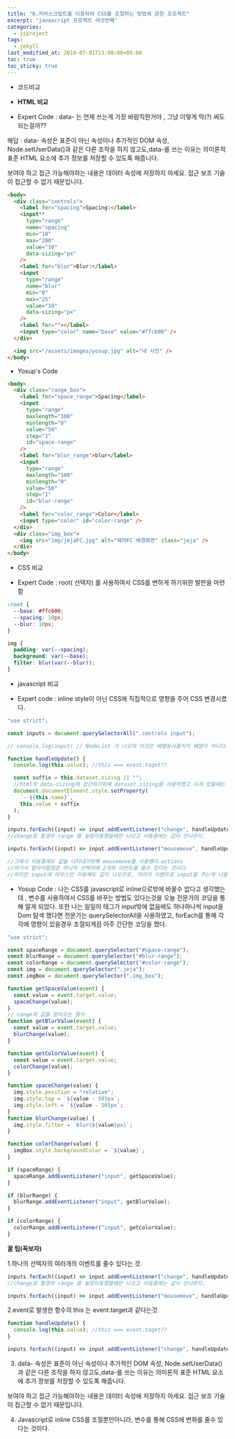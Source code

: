 ```yaml
---
title: "6.자바스크립트를 이용하여 CSS를 조절하는 방법에 관한 프로젝트"
excerpt: "javascript 프로젝트 여섯번째"
categories:
  - jsproject
tags:
  - jekyll
last_modified_at: 2018-07-01T13:00:00+09:00
toc: true
toc_sticky: true
---
```


- 코드비교

* **HTML 비교**

- Expert Code : data- 는 언제 쓰는게 가장 바람직한거야 , 그냥 이렇게 막(?) 써도 되는걸까??

해답 : data- 속성은 표준이 아닌 속성이나 추가적인 DOM 속성, Node.setUserData()과 같은 다른 조작을 하지 않고도,data-를 쓰는 이유는 의미론적 표준 HTML 요소에 추가 정보를 저장할 수 있도록 해줍니다.

보여야 하고 접근 가능해야하는 내용은 데이터 속성에 저장하지 마세요. 접근 보조 기술이 접근할 수 없기 때문입니다.

```html
<body>
  <div class="controls">
    <label for="spacing">Spacing:</label>
    <input**
      type="range"
      name="spacing"
      min="10"
      max="200"
      value="10"
      data-sizing="px"
    />
    <label for="blur">Blur:</label>
    <input
      type="range"
      name="blur"
      min="0"
      max="25"
      value="10"
      data-sizing="px"
    />
    <label for=""></label>
    <input type="color" name="base" value="#ffc600" />
  </div>

  <img src="/assets/images/yosup.jpg" alt="내 사진" />
</body>
```

- Yosup's Code

```html
<body>
  <div class="range_box">
    <label for="space_range">Spacing</label>
    <input
      type="range"
      maxlength="100"
      minlength="0"
      value="50"
      step="1"
      id="space-range"
    />
    <label for="blur_range">blur</label>
    <input
      type="range"
      maxlength="100"
      minlength="0"
      value="50"
      step="1"
      id="blur-range"
    />
    <label for="color_range">Color</label>
    <input type="color" id="color-range" />
  </div>
  <div class="img_box">
    <img src="img/jejaFC.jpg" alt="제자FC 배경화면" class="jeja" />
  </div>
</body>
```

- CSS 비교

- Expert Code : root(<html> 선택자) 를 사용하여서 CSS를 변하게 하기위한 발판을 마련함

```css
:root {
  --base: #ffc600;
  --spacing: 10px;
  --blur: 10px;
}

img {
  padding: var(--spacing);
  background: var(--base);
  filter: blur(var(--blur));
}
```

- javascript 비교

* Expert code : inline style이 아닌 CSS에 직접적으로 영향을 주어 CSS 변경시켰다.

```js
"use strict";

const inputs = document.querySelectorAll(".controls input");

// console.log(input) // NodeList 가 나오며 이것은 배열유사품이지 배열이 아니다.

function handleUpdate() {
  console.log(this.value); //this === event.taget??

  const suffix = this.dataset.sizing || "";
  //html의 data-sizing에 접근하기위해 dataset.sizing을 사용하였고 이게 있을때는 px을 반환하고 없을때는 공백을 반환한다.
  document.documentElement.style.setProperty(
    `--${this.name}`,
    this.value + suffix
  );
}

inputs.forEach((input) => input.addEventListener("change", handleUpdate));
//change로 할경우 range 를 눌렀이동했을때만 나오고 이동중에는 값이 안나온다.

inputs.forEach((input) => input.addEventListener("mousemove", handleUpdate));

//그래서 이동중에도 값을 나타내기위해 mousemove를 사용했다.actions
//여기서 알아야할점은 하나의 선택자에 2개의 이번트를 줄수 있다는 것이다.
//하지만 input에 마우스만 이동해도 값이 나오므로, 차라리 이벤트로 input을 주는게 나을것 같다.
```

- Yosup Code : 나는 CSS를 javascript로 inline으로밖에 바꿀수 없다고 생각했는데 , 변수를 사용하여서 CSS를 바꾸는 방법도 있다는것을 오늘 전문가의 코딩을 통해 알게 되었다. 또한 나는 일일이 태그가 input밖에 없음에도 하나하나씩 input을 Dom 탐색 했다면 전문가는 querySelectorAll을 사용하였고, forEach를 통해 각각에 영향이 있을경우 조절되게끔 아주 간단한 코딩을 했다.

```js
"use strict";

const spaceRange = document.querySelector("#space-range");
const blurRange = document.querySelector("#blur-range");
const colorRange = document.querySelector("#color-range");
const img = document.querySelector(".jeja");
const imgBox = document.querySelector(".img_box");

function getSpaceValue(event) {
  const value = event.target.value;
  spaceChange(value);
}
// range의 값을 받아오는 함수
function getBlurValue(event) {
  const value = event.target.value;
  blurChange(value);
}

function getColorValue(event) {
  const value = event.target.value;
  colorChange(value);
}

function spaceChange(value) {
  img.style.position = "relative";
  img.style.top = `${value - 50}px`;
  img.style.left = `${value - 50}px`;
}
function blurChange(value) {
  img.style.filter = `blur(${value}px)`;
}

function colorChange(value) {
  imgBox.style.backgroundColor = `${value}`;
}

if (spaceRange) {
  spaceRange.addEventListener("input", getSpaceValue);
}

if (blurRange) {
  blurRange.addEventListener("input", getBlurValue);
}

if (colorRange) {
  colorRange.addEventListener("input", getColorValue);
}
```

**꿀 팁(꼭보자)**

1.하나의 선택자의 여러개의 이벤트를 줄수 있다는 것.

```js
inputs.forEach((input) => input.addEventListener("change", handleUpdate));
//change로 할경우 range 를 눌렀이동했을때만 나오고 이동중에는 값이 안나온다.

inputs.forEach((input) => input.addEventListener("mousemove", handleUpdate));
```

2.event로 발생한 함수의 this 는 event.target과 같다는것

```js
function handleUpdate() {
  console.log(this.value); //this === event.taget??
}

inputs.forEach((input) => input.addEventListener("change", handleUpdate));
```

3. data- 속성은 표준이 아닌 속성이나 추가적인 DOM 속성, Node.setUserData()과 같은 다른 조작을 하지 않고도,data-를 쓰는 이유는 의미론적 표준 HTML 요소에 추가 정보를 저장할 수 있도록 해줍니다.

보여야 하고 접근 가능해야하는 내용은 데이터 속성에 저장하지 마세요. 접근 보조 기술이 접근할 수 없기 때문입니다.

4. Javascript로 inline CSS를 조절뿐만아니라, 변수를 통해 CSS에 변화를 줄수 있다는 것이다.
